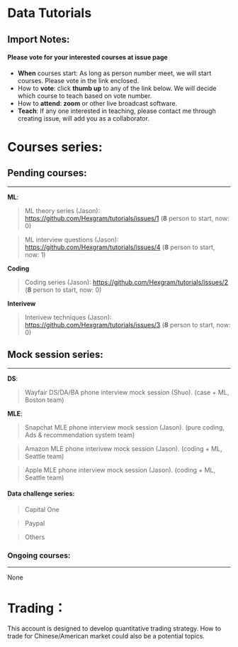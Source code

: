 # Data Tutorials

## Import Notes:
#### Please **vote** for your interested courses at issue page

* **When** courses start: As long as person number meet, we will start courses. Please vote in the link enclosed.
* How to **vote**: click **thumb up** to any of the link below. We will decide which course to teach based on vote number.
* How to **attend**: **zoom** or other live broadcast software.
* **Teach**: If any one interested in teaching, please contact me through creating issue, will add you as a collaborator.

# Courses series: 

## Pending courses:
--------
**ML**:

>  ML theory series (Jason): https://github.com/Hexgram/tutorials/issues/1 (**8** person to start, now: 0)

>  ML interview questions (Jason): https://github.com/Hexgram/tutorials/issues/4 (**8** person to start, now: 1)

**Coding**

>  Coding series (Jason): https://github.com/Hexgram/tutorials/issues/2 (**8** person to start, now: 0)

**Interivew**

>  Interivew techniques (Jason): https://github.com/Hexgram/tutorials/issues/3 (**8** person to start, now: 0)


## Mock session series:
-----
**DS**:

>  Wayfair DS/DA/BA phone interview mock session (Shuo). (case + ML, Boston team)

**MLE**: 

> Snapchat MLE phone interview mock session (Jason). (pure coding, Ads & recommendation system team)

>  Amazon MLE phone interivew mock session (Jason). (coding + ML, Seattle team)

>  Apple MLE phone interview mock session (Jason). (coding + ML, Seattle team)



#### Data challenge series:
> Capital One

> Paypal

> Others


### Ongoing courses:
-------------

None


# Trading：

This account is designed to develop quantitative trading strategy. How to trade for Chinese/American market could also be a potential topics.

